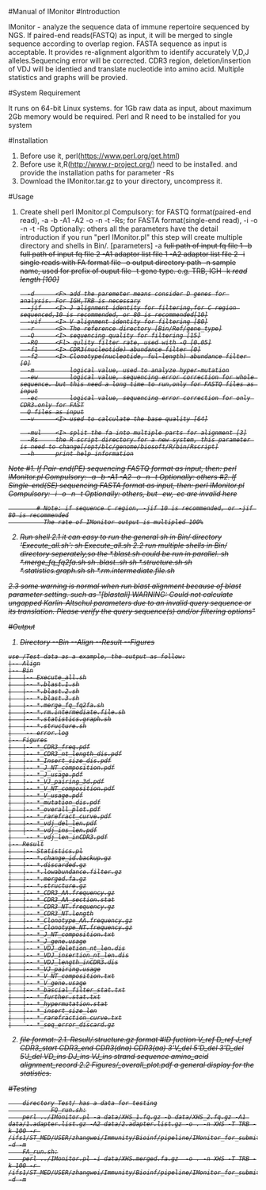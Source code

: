 #Manual of IMonitor
#Introduction

IMonitor - analyze the sequence data of immune repertoire sequenced by NGS. If paired-end reads(FASTQ) as input, it will be merged to single sequence according to overlap region. FASTA sequence as input is acceptable. It provides re-alignment algorithm to identify accurately V,D,J alleles.Sequencing error will be corrected. CDR3 region, deletion/insertion of VDJ will be identied and translate nucleotide into amino acid. Multiple statistics and graphs will be provied.

#System Requirement

It runs on 64-bit Linux systems. for 1Gb raw data as input, about maximum 2Gb memory would be required.
Perl and R need to be installed for you system

#Installation

   1. Before use it, perl(https://www.perl.org/get.html)
   2. Before use it,R(http://www.r-project.org/) need to be installed. and provide the installation paths for parameter -Rs
   3. Download the IMonitor.tar.gz to your directory, uncompress it.

#Usage

   1. Create shell
   perl IMonitor.pl
        Compulsory: for FASTQ format(paired-end read), -a -b -A1 -A2 -o -n -t -Rs; for FASTA format(single-end read), -i -o -n -t -Rs
        Optionally: others
        all the parameters have the detail introduction if you run "perl IMonitor.pl"
   this step will create multiple directory and shells in Bin/.
        [parameters]
            -a      <S> full path of input fq file 1
            -b      <S> full path of input fq file 2
            -A1     <S> adaptor list file 1
            -A2     <S> adaptor list file 2
            -i      <S> single reads with FA format file
            -o      <S> output directory path
            -n      <S> sample name, used for prefix of ouput file
            -t      <S> gene type. e.g. TRB, IGH
            -k      <I> read length [100]

            -d      <F> add the paremeter means consider D genes for analysis. For IGH,TRB is necessary
            -jif    <I> J alignment identity for filtering,for C region sequenced,10 is recommended, or 80 is recommended[10]
            -vif    <I> V alignment identity for filtering [80]
            -r      <S> The reference directory [Bin/Ref/gene_type]
            -Q      <I> sequencing quality for filtering [15]
            -RQ     <Fl> qulity filter rate, used with -Q [0.05]
            -f1     <I> CDR3(nucleotide) abundance filter [0]
            -f2     <I> Clonotype(nucleotide, ful-length) abundance filter [0]
            -m          logical value, used to analyze hyper-mutation
            -ew         logical value, sequencing error correction for whole sequence. but this need a long time to run,only for FASTQ files as input
            -ec         logical value, sequencing error correction for only CDR3.only for FAST
            Q files as input
            -v      <I> used to calculate the base quality [64]

            -mul    <I> split the fa into multiple parts for alignment [3]
            -Rs     the R script directory.for a new system, this parameter is need to change[/opt/blc/genome/biosoft/R/bin/Rscript]
            -h      print help information

Note
            #1. If  Pair-end(PE) sequencing FASTQ format as input, then:
                    perl IMonitor.pl
                    Compulsory: -a -b -A1 -A2 -o -n -t
                    Optionally: others
            #2. If Single-end(SE) sequencing FASTA format as input, then:
                    perl IMonitor.pl
                    Compulsory: -i -o -n -t
                    Optionally: others, but -ew,-ec are invalid here

            # Note: if sequence C region, -jif 10 is recommended, or -jif 80 is recommended
              The rate of IMonitor output is multipled 100%


   2. Run shell
   2.1 it can easy to run the general sh in Bin/ directory 'Execute_all.sh': sh Execute_all.sh
   2.2 run multiple shells in Bin/ directory seperately,so the *.blast.sh could be run in parallel.
        sh *.merge_fq_fq2fa.sh
        sh *.blast.*.sh
        sh *.structure.sh
        sh *.statistics.graph.sh
        sh *.rm.intermediate.file.sh

   2.3 some warning is normal when run blast alignment because of blast parameter setting. such as "[blastall] WARNING: Could not calculate ungapped Karlin-Altschul parameters due to an invalid query sequence or its translation. Please verify the query sequence(s) and/or filtering options"

#Output

   1. Directory
        --Bin
        --Align
        --Result
        --Figures

    use /Test data as a example, the output as follow:
    |-- Align
    |-- Bin
    |   |-- Execute_all.sh
    |   |-- *.blast.1.sh
    |   |-- *.blast.2.sh
    |   |-- *.blast.3.sh
    |   |-- *.merge_fq_fq2fa.sh
    |   |-- *.rm.intermediate.file.sh
    |   |-- *.statistics.graph.sh
    |   |-- *.structure.sh
    |   `-- error.log
    |-- Figures
    |   |-- *_CDR3_freq.pdf
    |   |-- *_CDR3_nt_length_dis.pdf
    |   |-- *_Insert_size_dis.pdf
    |   |-- *_J_NT_composition.pdf
    |   |-- *_J_usage.pdf
    |   |-- *_VJ_pairing_3d.pdf
    |   |-- *_V_NT_composition.pdf
    |   |-- *_V_usage.pdf
    |   |-- *_mutation_dis.pdf
    |   |-- *_overall_plot.pdf
    |   |-- *_rarefract_curve.pdf
    |   |-- *_vdj_del_len.pdf
    |   |-- *_vdj_ins_len.pdf
    |   `-- *_vdj_len_inCDR3.pdf
    |-- Result
    |   |-- Statistics.pl
    |   |-- *.change_id.backup.gz
    |   |-- *.discarded.gz
    |   |-- *.lowabundance.filter.gz
    |   |-- *.merged.fa.gz
    |   |-- *.structure.gz
    |   |-- *_CDR3_AA.frequency.gz
    |   |-- *_CDR3_AA_section.stat
    |   |-- *_CDR3_NT.frequency.gz
    |   |-- *_CDR3_NT.length
    |   |-- *_Clonotype_AA.frequency.gz
    |   |-- *_Clonotype_NT.frequency.gz
    |   |-- *_J_NT_composition.txt
    |   |-- *_J_gene.usage
    |   |-- *_VDJ_deletion_nt_len.dis
    |   |-- *_VDJ_insertion_nt_len.dis
    |   |-- *_VDJ_length_inCDR3.dis
    |   |-- *_VJ_pairing.usage
    |   |-- *_V_NT_composition.txt
    |   |-- *_V_gene.usage
    |   |-- *_bascial_filter_stat.txt
    |   |-- *_further.stat.txt
    |   |-- *_hypermutation.stat
    |   |-- *_insert_size_len
    |   |-- *_rarefraction_curve.txt
    |   `-- *_seq_error_discard.gz


  2. file format:
        2.1. Result/*.structure.gz format
        #ID     fuction V_ref   D_ref   J_ref   CDR3_start      CDR3_end        CDR3(dna)       CDR3(aa)        3'V_del 5'D_del 3'D_del 5'J_del  VD_ins  DJ_ins  VJ_ins  strand  sequence        amino_acid      alignment_record
        2.2 Figures/*_overall_plot.pdf
        a general display for the statistics.

#Testing

        directory Test/ has a data for testing
                FQ_run.sh:
        perl ../IMonitor.pl -a data/XHS_1.fq.gz -b data/XHS_2.fq.gz -A1 data/1.adapter.list.gz -A2 data/2.adapter.list.gz -o . -n XHS -T TRB -k 100 -r /ifs1/ST_MED/USER/zhangwei/Immunity/Bioinf/pipeline/IMonitor_for_submit/Ref/TRB -d -m
        FA_run.sh:
        perl ../IMonitor.pl -i data/XHS.merged.fa.gz  -o . -n XHS -T TRB -k 100 -r /ifs1/ST_MED/USER/zhangwei/Immunity/Bioinf/pipeline/IMonitor_for_submit/Ref/TRB -d -m



